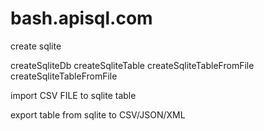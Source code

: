 # bash.apisql.com

create sqlite

createSqliteDb
createSqliteTable
createSqliteTableFromFile
createSqliteTableFromFile


import CSV FILE to sqlite table 


export table from sqlite to CSV/JSON/XML
